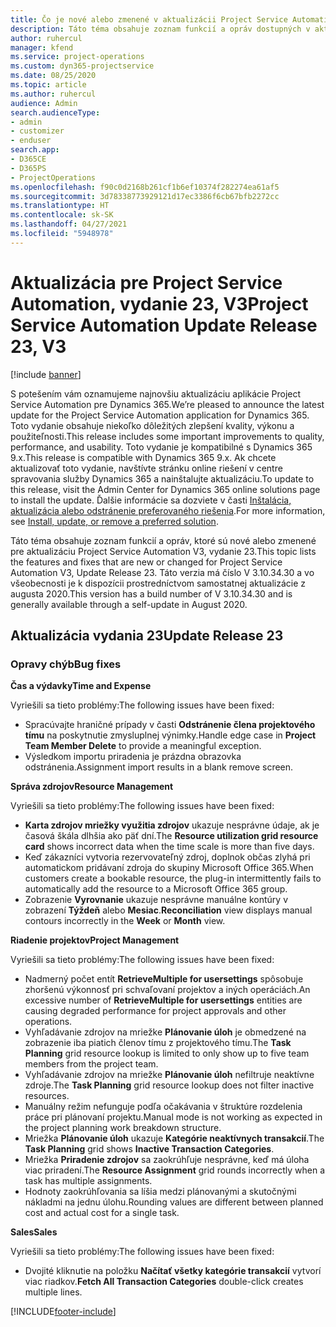 ```yaml
---
title: Čo je nové alebo zmenené v aktualizácii Project Service Automation, vydanie 23, V3
description: Táto téma obsahuje zoznam funkcií a opráv dostupných v aktualizácii Project Service Automation, vydanie 23, V3
author: ruhercul
manager: kfend
ms.service: project-operations
ms.custom: dyn365-projectservice
ms.date: 08/25/2020
ms.topic: article
ms.author: ruhercul
audience: Admin
search.audienceType:
- admin
- customizer
- enduser
search.app:
- D365CE
- D365PS
- ProjectOperations
ms.openlocfilehash: f90c0d2168b261cf1b6ef10374f282274ea61af5
ms.sourcegitcommit: 3d78338773929121d17ec3386f6cb67bfb2272cc
ms.translationtype: HT
ms.contentlocale: sk-SK
ms.lasthandoff: 04/27/2021
ms.locfileid: "5948978"
---
```

# <a name="project-service-automation-update-release-23-v3"></a><span data-ttu-id="fd725-103">Aktualizácia pre Project Service Automation, vydanie 23, V3</span><span class="sxs-lookup"><span data-stu-id="fd725-103">Project Service Automation Update Release 23, V3</span></span>

[!include [banner](../includes/psa-now-project-operations.md)]

<span data-ttu-id="fd725-104">S potešením vám oznamujeme najnovšiu aktualizáciu aplikácie Project Service Automation pre Dynamics 365.</span><span class="sxs-lookup"><span data-stu-id="fd725-104">We’re pleased to announce the latest update for the Project Service Automation application for Dynamics 365.</span></span> <span data-ttu-id="fd725-105">Toto vydanie obsahuje niekoľko dôležitých zlepšení kvality, výkonu a použiteľnosti.</span><span class="sxs-lookup"><span data-stu-id="fd725-105">This release includes some important improvements to quality, performance, and usability.</span></span> <span data-ttu-id="fd725-106">Toto vydanie je kompatibilné s Dynamics 365 9.x.</span><span class="sxs-lookup"><span data-stu-id="fd725-106">This release is compatible with Dynamics 365 9.x.</span></span> <span data-ttu-id="fd725-107">Ak chcete aktualizovať toto vydanie, navštívte stránku online riešení v centre spravovania služby Dynamics 365 a nainštalujte aktualizáciu.</span><span class="sxs-lookup"><span data-stu-id="fd725-107">To update to this release, visit the Admin Center for Dynamics 365 online solutions page to install the update.</span></span> <span data-ttu-id="fd725-108">Ďalšie informácie sa dozviete v časti [Inštalácia, aktualizácia alebo odstránenie preferovaného riešenia](/power-platform/admin/install-remove-preferred-solution).</span><span class="sxs-lookup"><span data-stu-id="fd725-108">For more information, see [Install, update, or remove a preferred solution](/power-platform/admin/install-remove-preferred-solution).</span></span>

<span data-ttu-id="fd725-109">Táto téma obsahuje zoznam funkcií a opráv, ktoré sú nové alebo zmenené pre aktualizáciu Project Service Automation V3, vydanie 23.</span><span class="sxs-lookup"><span data-stu-id="fd725-109">This topic lists the features and fixes that are new or changed for Project Service Automation V3, Update Release 23.</span></span> <span data-ttu-id="fd725-110">Táto verzia má číslo V 3.10.34.30 a vo všeobecnosti je k dispozícii prostredníctvom samostatnej aktualizácie z augusta 2020.</span><span class="sxs-lookup"><span data-stu-id="fd725-110">This version has a build number of V 3.10.34.30 and is generally available through a self-update in August 2020.</span></span>

## <a name="update-release-23"></a><span data-ttu-id="fd725-111">Aktualizácia vydania 23</span><span class="sxs-lookup"><span data-stu-id="fd725-111">Update Release 23</span></span>

### <a name="bug-fixes"></a><span data-ttu-id="fd725-112">Opravy chýb</span><span class="sxs-lookup"><span data-stu-id="fd725-112">Bug fixes</span></span>

<span data-ttu-id="fd725-113">**Čas a výdavky**</span><span class="sxs-lookup"><span data-stu-id="fd725-113">**Time and Expense**</span></span>

<span data-ttu-id="fd725-114">Vyriešili sa tieto problémy:</span><span class="sxs-lookup"><span data-stu-id="fd725-114">The following issues have been fixed:</span></span>
- <span data-ttu-id="fd725-115">Spracúvajte hraničné prípady v časti **Odstránenie člena projektového tímu** na poskytnutie zmysluplnej výnimky.</span><span class="sxs-lookup"><span data-stu-id="fd725-115">Handle edge case in **Project Team Member Delete** to provide a meaningful exception.</span></span>
- <span data-ttu-id="fd725-116">Výsledkom importu priradenia je prázdna obrazovka odstránenia.</span><span class="sxs-lookup"><span data-stu-id="fd725-116">Assignment import results in a blank remove screen.</span></span>

<span data-ttu-id="fd725-117">**Správa zdrojov**</span><span class="sxs-lookup"><span data-stu-id="fd725-117">**Resource Management**</span></span>

<span data-ttu-id="fd725-118">Vyriešili sa tieto problémy:</span><span class="sxs-lookup"><span data-stu-id="fd725-118">The following issues have been fixed:</span></span>

- <span data-ttu-id="fd725-119">**Karta zdrojov mriežky využitia zdrojov** ukazuje nesprávne údaje, ak je časová škála dlhšia ako päť dní.</span><span class="sxs-lookup"><span data-stu-id="fd725-119">The **Resource utilization grid resource card** shows incorrect data when the time scale is more than five days.</span></span>
- <span data-ttu-id="fd725-120">Keď zákazníci vytvoria rezervovateľný zdroj, doplnok občas zlyhá pri automatickom pridávaní zdroja do skupiny Microsoft Office 365.</span><span class="sxs-lookup"><span data-stu-id="fd725-120">When customers create a bookable resource, the plug-in intermittently fails to automatically add the resource to a Microsoft Office 365 group.</span></span>
- <span data-ttu-id="fd725-121">Zobrazenie **Vyrovnanie** ukazuje nesprávne manuálne kontúry v zobrazení **Týždeň** alebo **Mesiac**.</span><span class="sxs-lookup"><span data-stu-id="fd725-121">**Reconciliation** view displays manual contours incorrectly in the **Week** or **Month** view.</span></span>

<span data-ttu-id="fd725-122">**Riadenie projektov**</span><span class="sxs-lookup"><span data-stu-id="fd725-122">**Project Management**</span></span>

<span data-ttu-id="fd725-123">Vyriešili sa tieto problémy:</span><span class="sxs-lookup"><span data-stu-id="fd725-123">The following issues have been fixed:</span></span>

- <span data-ttu-id="fd725-124">Nadmerný počet entít **RetrieveMultiple for usersettings** spôsobuje zhoršenú výkonnosť pri schvaľovaní projektov a iných operáciách.</span><span class="sxs-lookup"><span data-stu-id="fd725-124">An excessive number of **RetrieveMultiple for usersettings** entities are causing degraded performance for project approvals and other operations.</span></span>
- <span data-ttu-id="fd725-125">Vyhľadávanie zdrojov na mriežke **Plánovanie úloh** je obmedzené na zobrazenie iba piatich členov tímu z projektového tímu.</span><span class="sxs-lookup"><span data-stu-id="fd725-125">The **Task Planning** grid resource lookup is limited to only show up to five team members from the project team.</span></span> 
- <span data-ttu-id="fd725-126">Vyhľadávanie zdrojov na mriežke **Plánovanie úloh** nefiltruje neaktívne zdroje.</span><span class="sxs-lookup"><span data-stu-id="fd725-126">The **Task Planning** grid resource lookup does not filter inactive resources.</span></span>
- <span data-ttu-id="fd725-127">Manuálny režim nefunguje podľa očakávania v štruktúre rozdelenia práce pri plánovaní projektu.</span><span class="sxs-lookup"><span data-stu-id="fd725-127">Manual mode is not working as expected in the project planning work breakdown structure.</span></span>
- <span data-ttu-id="fd725-128">Mriežka **Plánovanie úloh** ukazuje **Kategórie neaktívnych transakcií**.</span><span class="sxs-lookup"><span data-stu-id="fd725-128">The **Task Planning** grid shows **Inactive Transaction Categories**.</span></span>
- <span data-ttu-id="fd725-129">Mriežka **Priradenie zdrojov** sa zaokrúhľuje nesprávne, keď má úloha viac priradení.</span><span class="sxs-lookup"><span data-stu-id="fd725-129">The **Resource Assignment** grid rounds incorrectly when a task has multiple assignments.</span></span>
- <span data-ttu-id="fd725-130">Hodnoty zaokrúhľovania sa líšia medzi plánovanými a skutočnými nákladmi na jednu úlohu.</span><span class="sxs-lookup"><span data-stu-id="fd725-130">Rounding values are different between planned cost and actual cost for a single task.</span></span>

<span data-ttu-id="fd725-131">**Sales**</span><span class="sxs-lookup"><span data-stu-id="fd725-131">**Sales**</span></span>

<span data-ttu-id="fd725-132">Vyriešili sa tieto problémy:</span><span class="sxs-lookup"><span data-stu-id="fd725-132">The following issues have been fixed:</span></span>

- <span data-ttu-id="fd725-133">Dvojité kliknutie na položku **Načítať všetky kategórie transakcií** vytvorí viac riadkov.</span><span class="sxs-lookup"><span data-stu-id="fd725-133">**Fetch All Transaction Categories** double-click creates multiple lines.</span></span>


[!INCLUDE[footer-include](../includes/footer-banner.md)]